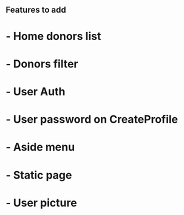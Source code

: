 ## Features to add

# - Home donors list
# - Donors filter
# - User Auth
#       - User password on CreateProfile 
# - Aside menu
# - Static page
# - User picture
